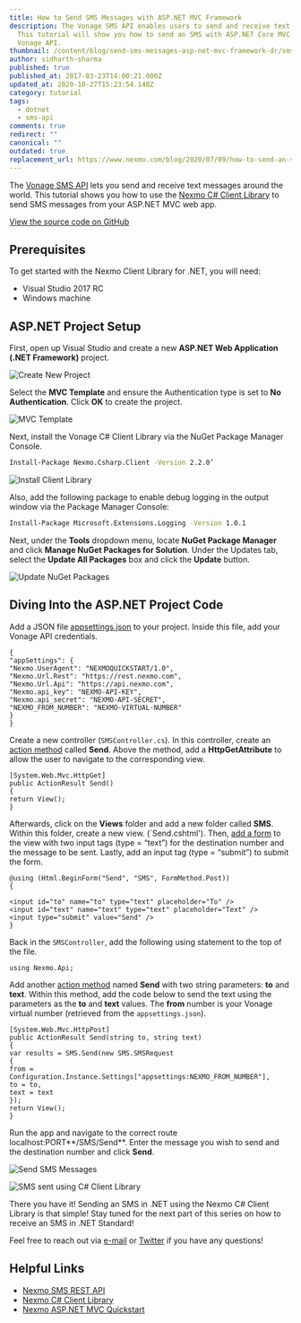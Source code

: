 ```yaml
---
title: How to Send SMS Messages with ASP.NET MVC Framework
description: The Vonage SMS API enables users to send and receive text messages.
  This tutorial will show you how to send an SMS with ASP.NET Core MVC and the
  Vonage API.
thumbnail: /content/blog/send-sms-messages-asp-net-mvc-framework-dr/sms.png
author: sidharth-sharma
published: true
published_at: 2017-03-23T14:00:21.000Z
updated_at: 2020-10-27T15:23:54.148Z
category: tutorial
tags:
  - dotnet
  - sms-api
comments: true
redirect: ""
canonical: ""
outdated: true
replacement_url: https://www.nexmo.com/blog/2020/07/09/how-to-send-an-sms-with-asp-net-core-mvc
---
```


The [Vonage SMS API](https://docs.nexmo.com/messaging/sms-api) lets you send and receive text messages around the world. This tutorial shows you how to use the [Nexmo C# Client Library](https://github.com/Nexmo/nexmo-dotnet) to send SMS messages from your ASP.NET MVC web app.

[View the source code on GitHub](https://github.com/nexmo-community/nexmo-dotnet-quickstart/blob/488a97c576c882aeef8a7cf327bade27750f4856/NexmoDotNetQuickStarts/Controllers/SMSController.cs#L20-L38)

## Prerequisites

To get started with the Nexmo Client Library for .NET, you will need:

* Visual Studio 2017 RC
* Windows machine

<sign-up number></sign-up>

## ASP.NET Project Setup

First, open up Visual Studio and create a new **ASP.NET Web Application (.NET Framework)** project.

![Create New Project](/content/blog/how-to-send-sms-messages-with-asp-net-mvc-framework/newproj.png "Create New Project")

Select the **MVC Template** and ensure the Authentication type is set to **No Authentication**. Click **OK** to create the project.

![MVC Template](/content/blog/how-to-send-sms-messages-with-asp-net-mvc-framework/mvc.png "MVC Template")

Next, install the Vonage C# Client Library via the NuGet Package Manager Console.

```bash
Install-Package Nexmo.Csharp.Client -Version 2.2.0’
```

![Install Client Library](/content/blog/how-to-send-sms-messages-with-asp-net-mvc-framework/installcl.png "Install Client Library")

Also, add the following package to enable debug logging in the output window via the Package Manager Console:

```bash
Install-Package Microsoft.Extensions.Logging -Version 1.0.1
```

Next, under the **Tools** dropdown menu, locate **NuGet Package Manager** and click **Manage NuGet Packages for Solution**. Under the Updates tab, select the **Update All Packages** box and click the **Update** button.

![Update NuGet Packages](/content/blog/how-to-send-sms-messages-with-asp-net-mvc-framework/updatenuget.png "Update NuGet Packages")

## Diving Into the ASP.NET Project Code

Add a JSON file [appsettings.json](https://github.com/nexmo-community/nexmo-dotnet-quickstart/blob/32a25f7dbf7f71e4af3181c872f208e41f726ea3/NexmoDotNetQuickStarts/appsettings.json) to your project. Inside this file, add your Vonage API credentials.

```aspnet
{
"appSettings": {
"Nexmo.UserAgent": "NEXMOQUICKSTART/1.0",
"Nexmo.Url.Rest": "https://rest.nexmo.com",
"Nexmo.Url.Api": "https://api.nexmo.com",
"Nexmo.api_key": "NEXMO-API-KEY",
"Nexmo.api_secret": "NEXMO-API-SECRET",
"NEXMO_FROM_NUMBER": "NEXMO-VIRTUAL-NUMBER"
}
}
```

Create a new controller (`SMSController.cs`). In this controller, create an [action method](https://github.com/nexmo-community/nexmo-dotnet-quickstart/blob/488a97c576c882aeef8a7cf327bade27750f4856/NexmoDotNetQuickStarts/Controllers/SMSController.cs#L20-24) called **Send**. Above the method, add a **HttpGetAttribute** to allow the user to navigate to the corresponding view.

```aspnet
[System.Web.Mvc.HttpGet]
public ActionResult Send()
{
return View();
}
```

Afterwards, click on the **Views** folder and add a new folder called **SMS**. Within this folder, create a new view. (`Send.cshtml'). Then, [add a form](https://github.com/nexmo-community/nexmo-dotnet-quickstart/blob/42bf24b26e461d4c90283e823ab9a3e92a518cb9/NexmoDotNetQuickStarts/Views/SMS/Send.cshtml#L4-L10) to the view with two input tags (type = “text”) for the destination number and the message to be sent. Lastly, add an input tag (type = “submit”) to submit the form.

```aspnet
@using (Html.BeginForm("Send", "SMS", FormMethod.Post))
{

<input id="to" name="to" type="text" placeholder="To" />
<input id="text" name="text" type="text" placeholder="Text" />
<input type="submit" value="Send" />
}
```

Back in the `SMSController`, add the following using statement to the top of the file.

```aspnet
using Nexmo.Api;
```

Add another [action method](https://github.com/nexmo-community/nexmo-dotnet-quickstart/blob/488a97c576c882aeef8a7cf327bade27750f4856/NexmoDotNetQuickStarts/Controllers/SMSController.cs#L26-L38) named **Send** with two string parameters: **to** and **text**. Within this method, add the code below to send the text using the parameters as the **to** and **text** values. The **from** number is your Vonage virtual number (retrieved from the `appsettings.json`).

```aspnet
[System.Web.Mvc.HttpPost]
public ActionResult Send(string to, string text)
{
var results = SMS.Send(new SMS.SMSRequest
{
from = Configuration.Instance.Settings["appsettings:NEXMO_FROM_NUMBER"],
to = to,
text = text
});
return View();
}
```

Run the app and navigate to the correct route localhost:PORT**/SMS/Send**. Enter the message you wish to send and the destination number and click **Send**.

![Send SMS Messages](/content/blog/how-to-send-sms-messages-with-asp-net-mvc-framework/sendsms.png "Send SMS Messages")

![SMS sent using C# Client Library](/content/blog/how-to-send-sms-messages-with-asp-net-mvc-framework/sms1.jpg "SMS sent using C# Client Library")

There you have it! Sending an SMS in .NET using the Nexmo C# Client Library is that simple! Stay tuned for the next part of this series on how to receive an SMS in .NET Standard!

Feel free to reach out via [e-mail](mailto:sidharth.sharma@nexmo.com) or [Twitter](http://www.twitter.com/sidsharma27) if you have any questions!

## Helpful Links

* [Nexmo SMS REST API](https://docs.nexmo.com/messaging/sms-api)
* [Nexmo C# Client Library](https://github.com/Nexmo/nexmo-dotnet)
* [Nexmo ASP.NET MVC Quickstart](https://github.com/nexmo-community/nexmo-dotnet-quickstart)
